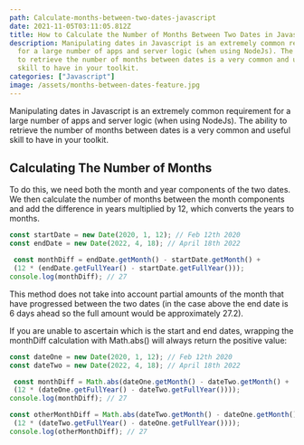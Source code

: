 ```yaml
---
path: Calculate-months-between-two-dates-javascript
date: 2021-11-05T03:11:05.812Z
title: How to Calculate the Number of Months Between Two Dates in Javascript
description: Manipulating dates in Javascript is an extremely common requirement
  for a large number of apps and server logic (when using NodeJs). The ability
  to retrieve the number of months between dates is a very common and useful
  skill to have in your toolkit.
categories: ["Javascript"]
image: /assets/months-between-dates-feature.jpg
---
```

Manipulating dates in Javascript is an extremely common requirement for a large number of apps and server logic (when using NodeJs). The ability to retrieve the number of months between dates is a very common and useful skill to have in your toolkit.

## Calculating The Number of Months

To do this, we need both the month and year components of the two dates. We then calculate the number of months between the month components and add the difference in years multiplied by 12, which converts the years to months.

```typescript
const startDate = new Date(2020, 1, 12); // Feb 12th 2020
const endDate = new Date(2022, 4, 18); // April 18th 2022

 const monthDiff = endDate.getMonth() - startDate.getMonth() +
 (12 * (endDate.getFullYear() - startDate.getFullYear()));
console.log(monthDiff); // 27
```

This method does not take into account partial amounts of the month that have progressed between the two dates (in the case above the end date is 6 days ahead so the full amount would be approximately 27.2).

If you are unable to ascertain which is the start and end dates, wrapping the monthDiff calculation with Math.abs() will always return the positive value:

```typescript
const dateOne = new Date(2020, 1, 12); // Feb 12th 2020
const dateTwo = new Date(2022, 4, 18); // April 18th 2022

 const monthDiff = Math.abs(dateOne.getMonth() - dateTwo.getMonth() +
 (12 * (dateOne.getFullYear() - dateTwo.getFullYear())));
console.log(monthDiff); // 27

const otherMonthDiff = Math.abs(dateTwo.getMonth() - dateOne.getMonth() +
 (12 * (dateTwo.getFullYear() - dateOne.getFullYear())));
console.log(otherMonthDiff); // 27
```